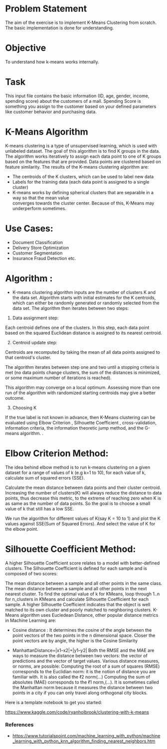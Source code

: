 # Problem Statement

The aim of the exercise is to implement K-Means Clustering from scratch.
The basic implementation is done for understanding.

# Objective

To understand how k-means works internally.

# Task

This input file contains the basic information (ID, age, gender, income, spending score) about the customers of a mall. Spending Score is something you assign to the customer based on your defined parameters like customer behavior and purchasing data.

# K-Means Algorithm

K-means clustering is a type of unsupervised learning, which is used with unlabeled dataset. The goal of this algorithm is to find K groups in the data. The algorithm works iteratively to assign each data point to one of K groups based on the features that are provided. Data points are clustered based on feature similarity. The results of the K-means clustering algorithm are:

- The centroids of the K clusters, which can be used to label new data
- Labels for the training data (each data point is assigned to a single cluster)
- K-means works by defining spherical clusters that are separable in a way so that the mean value   
  converges towards the cluster center. Because of this, K-Means may underperform sometimes.

# Use Cases:

- Document Classification
- Delivery Store Optimization
- Customer Segmentation
- Insurance Fraud Detection etc.

# Algorithm :
- Κ-means clustering algorithm inputs are the number of clusters Κ and the data set. Algorithm starts  with initial estimates for the Κ centroids, which can either be randomly generated or randomly selected from the data set. The algorithm then iterates between two steps:

1. Data assignment step:

Each centroid defines one of the clusters. In this step, each data point based on the squared Euclidean distance is assigned to its nearest centroid. 

2. Centroid update step:

Centroids are recomputed by taking the mean of all data points assigned to that centroid's cluster.

The algorithm iterates between step one and two until a stopping criteria is met (no data points change clusters, the sum of the distances is minimized, or some maximum number of iterations is reached).

This algorithm may converge on a local optimum. Assessing more than one run of the algorithm with randomized starting centroids may give a better outcome.

3. Choosing K

If the true label is not known in advance, then K-Means clustering can be evaluated using Elbow Criterion , Silhouette Coefficient , cross-validation, information criteria, the information theoretic jump method, and the G-means algorithm. .

# Elbow Criterion Method:

The idea behind elbow method is to run k-means clustering on a given dataset for a range of values of k (e.g k=1 to 10), for each value of k, calculate sum of squared errors (SSE).

Calculate the mean distance between data points and their cluster centroid. Increasing the number of clusters(K) will always reduce the distance to data points, thus decrease this metric, to the extreme of reaching zero when K is as same as the number of data points. So the goal is to choose a small value of k that still has a low SSE.

We run the algorithm for different values of K(say K = 10 to 1) and plot the K values against SSE(Sum of Squared Errors). And select the value of K for the elbow point.

# Silhouette Coefficient Method:

A higher Silhouette Coefficient score relates to a model with better-defined clusters. The Silhouette Coefficient is defined for each sample and is composed of two scores:

The mean distance between a sample and all other points in the same class.
The mean distance between a sample and all other points in the next nearest cluster. 
To find the optimal value of k for KMeans, loop through 1..n for n_clusters in KMeans and calculate Silhouette Coefficient for each sample.
A higher Silhouette Coefficient indicates that the object is well matched to its own cluster and poorly matched to neighboring clusters.
K-Means algorithm uses Eucledean Distance, other popular distance metrics in Machine Learning are:

- Cosine distance : It determines the cosine of the angle between the point vectors of the two points in the n dimensional space. Closer the point vectors are by angle, the higher is the Cosine Similarity

- ManhattanDistance=|x1–x2|+|y1–y2|
 Both the RMSE and the MAE are ways to measure the distance between two vectors: the vector of predictions and the vector of target values. Various distance measures, or norms, are possible:
Computing the root of a sum of squares (RMSE) corresponds to the Euclidian norm: it is the notion of distance you are familiar with. It is also called the ℓ2 norm(...)
Computing the sum of absolutes (MAE) corresponds to the ℓ1 norm,(...). It is sometimes called the Manhattan norm because it measures the distance between two points in a city if you can only travel along orthogonal city blocks.

Here is a template notebook to get you started:

https://www.kaggle.com/code/ryanholbrook/clustering-with-k-means

### References
- https://www.tutorialspoint.com/machine_learning_with_python/machine_learning_with_python_knn_algorithm_finding_nearest_neighbors.htm
